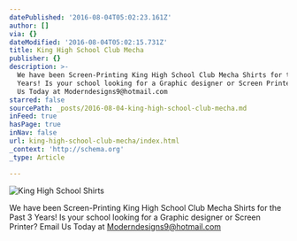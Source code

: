 ```yaml
---
datePublished: '2016-08-04T05:02:23.161Z'
author: []
via: {}
dateModified: '2016-08-04T05:02:15.731Z'
title: King High School Club Mecha
publisher: {}
description: >-
  We have been Screen-Printing King High School Club Mecha Shirts for the Past 3
  Years! Is your school looking for a Graphic designer or Screen Printer? Email
  Us Today at Moderndesigns9@hotmail.com
starred: false
sourcePath: _posts/2016-08-04-king-high-school-club-mecha.md
inFeed: true
hasPage: true
inNav: false
url: king-high-school-club-mecha/index.html
_context: 'http://schema.org'
_type: Article

---
```

![King High School Shirts](https://the-grid-user-content.s3-us-west-2.amazonaws.com/f8b68447-7fa2-4f51-94b2-a13fe1021054.jpg)

We have been Screen-Printing King High School Club Mecha Shirts for the Past 3 Years! Is your school looking for a Graphic designer or Screen Printer? Email Us Today at Moderndesigns9@hotmail.com